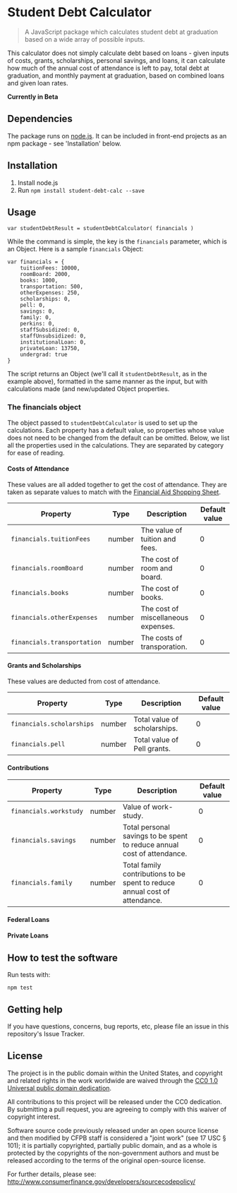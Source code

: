 
# Student Debt Calculator

> A JavaScript package which calculates student debt at graduation based on a wide array of possible inputs.

This calculator does not simply calculate debt based on loans - given inputs of costs, grants, scholarships, personal savings, and loans, it can calculate how much of the annual cost of attendance is left to pay, total debt at graduation, and monthly payment at graduation, based on combined loans and given loan rates.

__Currently in Beta__

## Dependencies
The package runs on [node.js](http://nodejs.org/). It can be included in front-end projects as an npm package - see 'Installation' below.

## Installation
1. Install node.js
2. Run `npm install student-debt-calc --save`

## Usage
`var studentDebtResult = studentDebtCalculator( financials )`

While the command is simple, the key is the `financials` parameter, which is an Object. Here is a sample `financials` Object:

```
var financials = {
    tuitionFees: 10000,
    roomBoard: 2000,
    books: 1000,
    transportation: 500,
    otherExpenses: 250,
    scholarships: 0,
    pell: 0,
    savings: 0,
    family: 0,
    perkins: 0,
    staffSubsidized: 0,
    staffUnsubsidized: 0,
    institutionalLoan: 0,
    privateLoan: 13750,
    undergrad: true
}
```
The script returns an Object (we'll call it `studentDebtResult`, as in the example above), formatted in the same manner as the input, but with calculations made (and new/updated Object properties.

### The financials object

The object passed to `studentDebtCalculator` is used to set up the calculations. Each property has a default value, so properties whose value does not need to be changed from the default can be omitted. Below, we list all the properties used in the calculations. They are separated by category for ease of reading.

#### Costs of Attendance
These values are all added together to get the cost of attendance. They are taken as separate values to match with the [Financial Aid Shopping Sheet](http://www2.ed.gov/policy/highered/guid/aid-offer/index.html).

| Property | Type | Description | Default value |
|-----|-----|-----|-----|
|`financials.tuitionFees` | number | The value of tuition and fees. | 0 |
|`financials.roomBoard` | number | The cost of room and board. | 0 |
|`financials.books` | number | The cost of books. | 0 |
|`financials.otherExpenses` | number | The cost of miscellaneous expenses. | 0 |
|`financials.transportation` | number | The costs of transporation. | 0 |

#### Grants and Scholarships
These values are deducted from cost of attendance.

| Property | Type | Description | Default value |
|-----|-----|-----|-----|
|`financials.scholarships` | number | Total value of scholarships. | 0 |
|`financials.pell` | number | Total value of Pell grants. | 0 |

#### Contributions

| Property | Type | Description | Default value |
|-----|-----|-----|-----|
|`financials.workstudy` | number | Value of work-study. | 0 |
|`financials.savings` | number | Total personal savings to be spent to reduce annual cost of attendance. | 0 |
|`financials.family` | number | Total family contributions to be spent to reduce annual cost of attendance. | 0 |

#### Federal Loans

#### Private Loans

## How to test the software

Run tests with:

```
npm test
```

## Getting help
If you have questions, concerns, bug reports, etc, please file an issue in this repository's Issue Tracker.

## License

The project is in the public domain within the United States, and
copyright and related rights in the work worldwide are waived through
the [CC0 1.0 Universal public domain dedication](http://creativecommons.org/publicdomain/zero/1.0/).

All contributions to this project will be released under the CC0
dedication. By submitting a pull request, you are agreeing to comply
with this waiver of copyright interest.

Software source code previously released under an open source license and then modified by CFPB staff is considered a "joint work" (see 17 USC § 101); it is partially copyrighted, partially public domain, and as a whole is protected by the copyrights of the non-government authors and must be released according to the terms of the original open-source license.

For further details, please see: http://www.consumerfinance.gov/developers/sourcecodepolicy/
